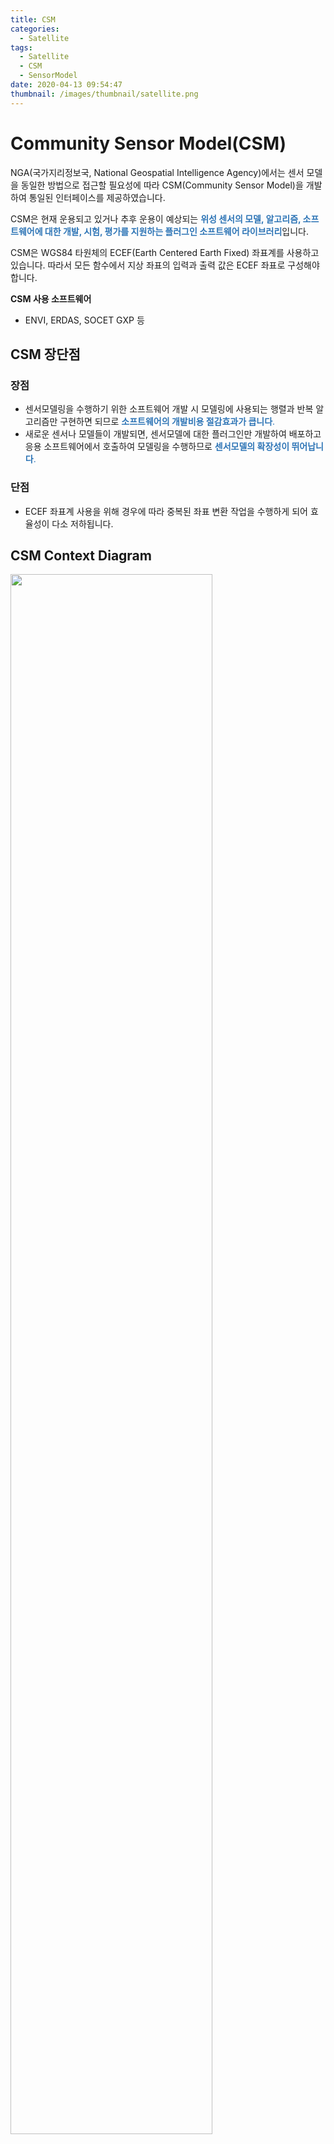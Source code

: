 ```yaml
---
title: CSM
categories:
  - Satellite
tags:
  - Satellite
  - CSM
  - SensorModel
date: 2020-04-13 09:54:47
thumbnail: /images/thumbnail/satellite.png
---
```


# Community Sensor Model(CSM)

NGA(국가지리정보국, National Geospatial Intelligence Agency)에서는 센서 모델을 동일한 방법으로 접근할 필요성에 따라 CSM(Community Sensor Model)을 개발하여 통일된 인터페이스를 제공하였습니다.

CSM은 현재 운용되고 있거나 추후 운용이 예상되는 <span style="color:#2e75b6">**위성 센서의 모델, 알고리즘, 소프트웨어에 대한 개발, 시험, 평가를 지원하는 플러그인 소프트웨어 라이브러리**</span>입니다.

CSM은 WGS84 타원체의 ECEF(Earth Centered Earth Fixed) 좌표계를 사용하고 있습니다. 따라서 모든 함수에서 지상 좌표의 입력과 출력 값은 ECEF 좌표로 구성해야 합니다.

**CSM 사용 소프트웨어**

- ENVI, ERDAS, SOCET GXP 등

## CSM 장단점

### 장점

- 센서모델링을 수행하기 위한 소프트웨어 개발 시 모델링에 사용되는 행렬과 반복 알고리즘만 구현하면 되므로 <span style="color:#2e75b6">**소프트웨어의 개발비용 절감효과가 큽니다**.</span>
- 새로운 센서나 모델들이 개발되면, 센서모델에 대한 플러그인만 개발하여 배포하고 응용 소프트웨어에서 호출하여 모델링을 수행하므로 <span style="color:#2e75b6">**센서모델의 확장성이 뛰어납니다**.</span>

### 단점

- ECEF 좌표계 사용을 위해 경우에 따라 중복된 좌표 변환 작업을 수행하게 되어 효율성이 다소 저하됩니다.

## CSM Context Diagram

<img width="80%" src="/images/satellite/csm.png" alt="" title="" >

## CSM API

CSM은 CSMPlugin 클래스와 CSMSensorModel 클래스로 구분됩니다.

### CSMPlugin 클래스

- 플러그인 제조사, 배포 일자와 같은 기본적인 정보를 제공합니다.
- 센서 모델 선택, Image Support Data(ISD) 처리, 센서 모델 생성과 같은 기능을 하는 함수들로 구성됩니다.

### SMSensorModel 클래스

- 영상좌표에서 지상좌표의 상호간 변환, 편미분, 공분산, 파라미터 설정 등 사진 측량에 필요한 함수들로 구성됩니다.

## Sensor Model

<img width="95%" src="/images/satellite/sensorModel.png" alt="" title="" >

## Download

Github Page - Community Sensor Model API

[![](/images/satellite/usgs-csm.png)](https://github.com/USGS-Astrogeology/csm/)

## Build

1. 다운로드가 완료되면 압축을 풀어줍니다.
2. 빌드에 필요한 [CMake](https://cmake.org/download/)를 설치합니다.
3. 설치가 완료되면 CMake gui를 실행합니다.
4. 빌드를 하기 전 CSM 폴더 안에 build 폴더를 생성합니다.
5. CMake gui에서 Source 및 Build(생성한 build 폴더 경로) 경로를 입력하고 **Configure** 버튼을 클릭합니다.
6. 오류 없이 설정이 완료되면 **Generate** 버튼을 클릭합니다.
7. CMake Build가 완료되면 아래와 같이 프로젝트가 생성됩니다.

<img width="75%" src="/images/satellite/csm-build.png" alt="" title="" >

8. 프로젝트를 실행하여 빌드를 실행하면 csmapi.dll, csmapi.lib 파일이 생성됩니다.

CSM은 공통 인터페이스를 제공하기 때문에 csmapi.dll, csmapi.lib, 헤더 파일을 참조 및 로드하여 위성에 대한 센서 모델을 구현합니다. 기본적으로 Plugin, RasterGM을 상속받아 구현합니다.
